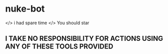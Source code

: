 # nuke-bot
</> i had spare time
</> You should star

## I TAKE NO RESPONSIBILITY FOR ACTIONS USING ANY OF THESE TOOLS PROVIDED 
